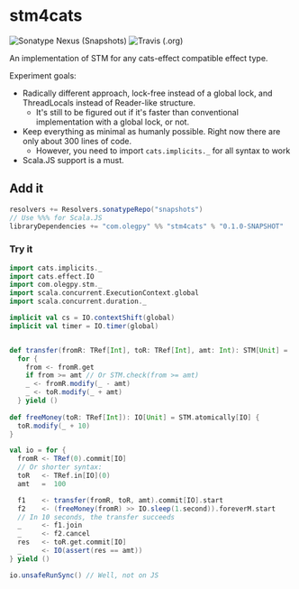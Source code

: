 # stm4cats
![Sonatype Nexus (Snapshots)](https://img.shields.io/nexus/s/https/oss.sonatype.org/com.olegpy/stm4cats_2.12.svg) ![Travis (.org)](https://img.shields.io/travis/oleg-py/stm4cats.svg)

An implementation of STM for any cats-effect compatible effect type.

Experiment goals:
* Radically different approach, lock-free instead of a global lock, and ThreadLocals instead of Reader-like structure.
  * It's still to be figured out if it's faster than conventional implementation with a global lock, or not.
* Keep everything as minimal as humanly possible. Right now there are only about 300 lines of code.
  * However, you need to import `cats.implicits._` for all syntax to work
* Scala.JS support is a must.

## Add it
```scala
resolvers += Resolvers.sonatypeRepo("snapshots")
// Use %%% for Scala.JS
libraryDependencies += "com.olegpy" %% "stm4cats" % "0.1.0-SNAPSHOT"
```

### Try it
```scala
import cats.implicits._
import cats.effect.IO
import com.olegpy.stm._
import scala.concurrent.ExecutionContext.global
import scala.concurrent.duration._

implicit val cs = IO.contextShift(global)
implicit val timer = IO.timer(global)


def transfer(fromR: TRef[Int], toR: TRef[Int], amt: Int): STM[Unit] =
  for {
    from <- fromR.get
    if from >= amt // Or STM.check(from >= amt)
    _ <- fromR.modify(_ - amt)
    _ <- toR.modify(_ + amt)
  } yield ()
  
def freeMoney(toR: TRef[Int]): IO[Unit] = STM.atomically[IO] {
  toR.modify(_ + 10)
}

val io = for {
  fromR <- TRef(0).commit[IO]
  // Or shorter syntax:
  toR   <- TRef.in[IO](0)
  amt   =  100

  f1    <- transfer(fromR, toR, amt).commit[IO].start
  f2    <- (freeMoney(fromR) >> IO.sleep(1.second)).foreverM.start
  // In 10 seconds, the transfer succeeds
  _     <- f1.join
  _     <- f2.cancel
  res   <- toR.get.commit[IO]
  _     <- IO(assert(res == amt))
} yield ()

io.unsafeRunSync() // Well, not on JS
```
